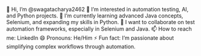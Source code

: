 👋 Hi, I’m @swagatacharya2462
👀 I’m interested in automation testing, AI, and Python projects.
🌱 I’m currently learning advanced Java concepts, Selenium, and expanding my skills in Python.
💞️ I want to collaborate on test automation frameworks, especially in Selenium and Java.
📫 How to reach me: LinkedIn
😄 Pronouns: He/Him
⚡ Fun fact: I’m passionate about simplifying complex workflows through automation.

<!---
swagatacharya2462/swagatacharya2462 is a ✨ special ✨ repository because its `README.md` (this file) appears on your GitHub profile.
You can click the Preview link to take a look at your changes.
--->
